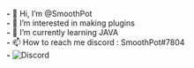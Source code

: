 **-** 👋 Hi, I’m @SmoothPot  
**-** 👀 I’m interested in making plugins  
**-** 🌱 I’m currently learning JAVA  
**-** 📫 How to reach me discord : SmoothPot#7804  
**-** ![Discord](https://img.shields.io/discord/890286538141880360?color=Blue&label=Discord&logo=Discord&style=for-the-badge)
<!---
SmoothPot/SmoothPot is a ✨ special ✨ repository because its `README.md` (this file) appears on your GitHub profile.
You can click the Preview link to take a look at your changes.
--->
